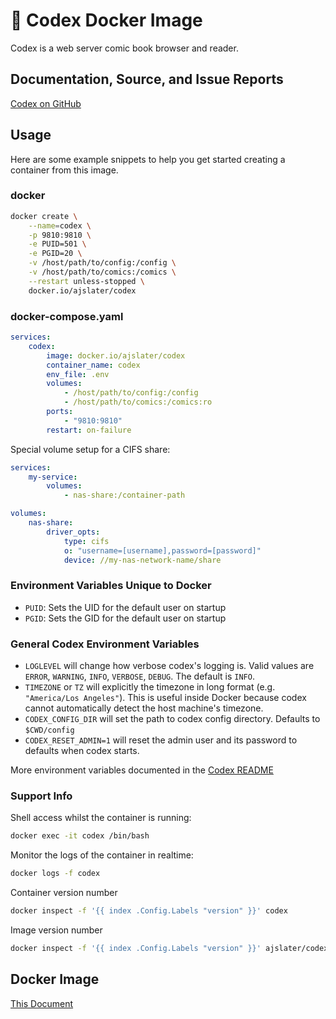# 🐳 Codex Docker Image

Codex is a web server comic book browser and reader.

## Documentation, Source, and Issue Reports

[Codex on GitHub](https://github.com/ajslater/codex)

## Usage

Here are some example snippets to help you get started creating a container from
this image.

### docker

```sh
docker create \
    --name=codex \
    -p 9810:9810 \
    -e PUID=501 \
    -e PGID=20 \
    -v /host/path/to/config:/config \
    -v /host/path/to/comics:/comics \
    --restart unless-stopped \
    docker.io/ajslater/codex
```

### docker-compose.yaml

```yaml
services:
    codex:
        image: docker.io/ajslater/codex
        container_name: codex
        env_file: .env
        volumes:
            - /host/path/to/config:/config
            - /host/path/to/comics:/comics:ro
        ports:
            - "9810:9810"
        restart: on-failure
```

Special volume setup for a CIFS share:

```yaml
services:
    my-service:
        volumes:
            - nas-share:/container-path

volumes:
    nas-share:
        driver_opts:
            type: cifs
            o: "username=[username],password=[password]"
            device: //my-nas-network-name/share
```

### Environment Variables Unique to Docker

- `PUID`: Sets the UID for the default user on startup
- `PGID`: Sets the GID for the default user on startup

### General Codex Environment Variables

- `LOGLEVEL` will change how verbose codex's logging is. Valid values are
  `ERROR`, `WARNING`, `INFO`, `VERBOSE`, `DEBUG`. The default is `INFO`.
- `TIMEZONE` or `TZ` will explicitly the timezone in long format (e.g.
  `"America/Los Angeles"`). This is useful inside Docker because codex cannot
  automatically detect the host machine's timezone.
- `CODEX_CONFIG_DIR` will set the path to codex config directory. Defaults to
  `$CWD/config`
- `CODEX_RESET_ADMIN=1` will reset the admin user and its password to defaults
  when codex starts.

More environment variables documented in the
[Codex README](https://github.com/ajslater/codex?tab=readme-ov-file#environment-variables)

### Support Info

Shell access whilst the container is running:

```sh
docker exec -it codex /bin/bash
```

Monitor the logs of the container in realtime:

```sh
docker logs -f codex
```

Container version number

```sh
docker inspect -f '{{ index .Config.Labels "version" }}' codex
```

Image version number

```sh
docker inspect -f '{{ index .Config.Labels "version" }}' ajslater/codex
```

## Docker Image

[This Document](https://hub.docker.com/r/ajslater/codex)
